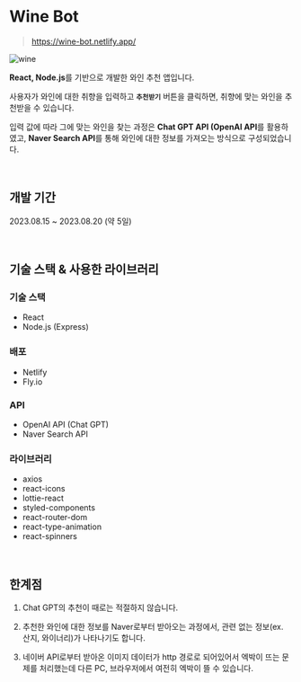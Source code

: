 # Wine Bot

> https://wine-bot.netlify.app/

![wine](https://github.com/JIMIN1020/wine-bot/assets/121474189/8c14c00a-a24b-4aca-9816-23ca29684aa0)

**React, Node.js**를 기반으로 개발한 와인 추천 앱입니다.

사용자가 와인에 대한 취향을 입력하고 **`추천받기`** 버튼을 클릭하면, 취향에 맞는 와인을 추천받을 수 있습니다.

입력 값에 따라 그에 맞는 와인을 찾는 과정은 **Chat GPT API (OpenAI API**를 활용하였고, **Naver Search API**를 통해 와인에 대한 정보를 가져오는 방식으로 구성되었습니다.

<br>

## 개발 기간

2023.08.15 ~ 2023.08.20 (약 5일)

<br>

## 기술 스택 & 사용한 라이브러리

### 기술 스택

- React
- Node.js (Express)

### 배포

- Netlify
- Fly.io

### API

- OpenAI API (Chat GPT)
- Naver Search API

### 라이브러리

- axios
- react-icons
- lottie-react
- styled-components
- react-router-dom
- react-type-animation
- react-spinners

<br>

## 한계점

1. Chat GPT의 추천이 때로는 적절하지 않습니다.

2. 추천한 와인에 대한 정보를 Naver로부터 받아오는 과정에서, 관련 없는 정보(ex. 산지, 와이너리)가 나타나기도 합니다.

3. 네이버 API로부터 받아온 이미지 데이터가 http 경로로 되어있어서 엑박이 뜨는 문제를 처리했는데 다른 PC, 브라우저에서 여전히 엑박이 뜰 수 있습니다.
